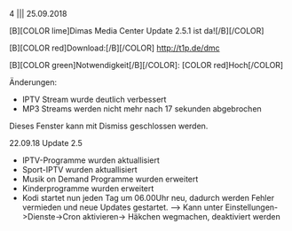 4
||| 
25.09.2018

[B][COLOR lime]Dimas Media Center Update 2.5.1 ist da![/B][/COLOR]

[B][COLOR red]Download:[/B][/COLOR] http://t1p.de/dmc

[B][COLOR green]Notwendigkeit[/B][/COLOR]: [COLOR red]Hoch[/COLOR]

Änderungen:
- IPTV Stream wurde deutlich verbessert
- MP3 Streams werden nicht mehr nach 17 sekunden abgebrochen

Dieses Fenster kann mit Dismiss geschlossen werden.

22.09.18 Update 2.5 

- IPTV-Programme wurden aktuallisiert 
- Sport-IPTV wurden aktuallisiert
- Musik on Demand Programme wurden erweitert
- Kinderprogramme wurden erweitert
- Kodi startet nun jeden Tag um 06.00Uhr neu, dadurch 
  werden Fehler vermieden und neue Updates gestartet.
  --> Kann unter Einstellungen->Dienste->Cron aktivieren-> Häkchen wegmachen, deaktiviert werden



